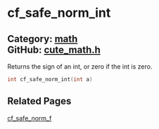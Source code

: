 # cf_safe_norm_int

Category: [math](https://github.com/RandyGaul/cute_framework/blob/master/docs/api_reference?id=math)  
GitHub: [cute_math.h](https://github.com/RandyGaul/cute_framework/blob/master/include/cute_math.h)  
---

Returns the sign of an int, or zero if the int is zero.

```cpp
int cf_safe_norm_int(int a)
```

## Related Pages

[cf_safe_norm_f](https://github.com/RandyGaul/cute_framework/blob/master/docs/math/cf_safe_norm_f.md)  
